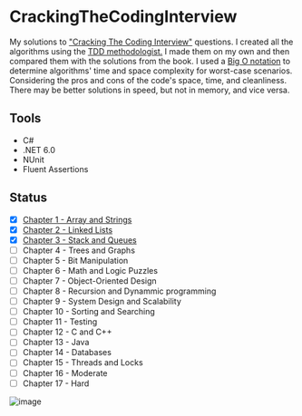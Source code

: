# CrackingTheCodingInterview
My solutions to <a href="https://www.amazon.pl/Cracking-Coding-Interview-Programming-Questions/dp/0984782850">"Cracking The Coding Interview"</a> questions. I created all the algorithms using the <a href="https://www.guru99.com/test-driven-development.html">TDD methodologist.</a> I made them on my own and then compared them with the solutions from the book. I used a <a href="https://www.linkedin.com/pulse/big-o-notation-simple-explanation-examples-pamela-lovett/">Big O notation</a> to determine algorithms' time and space complexity for worst-case scenarios. Considering the pros and cons of the code's space, time, and cleanliness. There may be better solutions in speed, but not in memory, and vice versa.

## Tools
 * C#
 * .NET 6.0
 * NUnit
 * Fluent Assertions

## Status
- [x] <a href="https://github.com/KrystianSkwierawski/CrackingTheCodingInterview/tree/main/1.%20Arrays%20and%20Strings">Chapter 1 - Array and Strings</a>
- [x] <a href="https://github.com/KrystianSkwierawski/CrackingTheCodingInterview/tree/main/2.%20Linked%20Lists">Chapter 2 - Linked Lists</a>
- [x] <a href="https://github.com/KrystianSkwierawski/CrackingTheCodingInterview/tree/main/3.%20Stacks%20and%20Queues">Chapter 3 - Stack and Queues</a>
- [ ] Chapter 4 - Trees and Graphs
- [ ] Chapter 5 - Bit Manipulation
- [ ] Chapter 6 - Math and Logic Puzzles
- [ ] Chapter 7 - Object-Oriented Design
- [ ] Chapter 8 - Recursion and Dynammic programming
- [ ] Chapter 9 - System Design and Scalability
- [ ] Chapter 10 - Sorting and Searching
- [ ] Chapter 11 - Testing
- [ ] Chapter 12 - C and C++
- [ ] Chapter 13 - Java
- [ ] Chapter 14 - Databases
- [ ] Chapter 15 - Threads and Locks
- [ ] Chapter 16 - Moderate
- [ ] Chapter 17 - Hard 

![image](https://user-images.githubusercontent.com/52860350/159959923-3de5d9e4-a222-4eec-b849-86fbebfb07ff.png)

